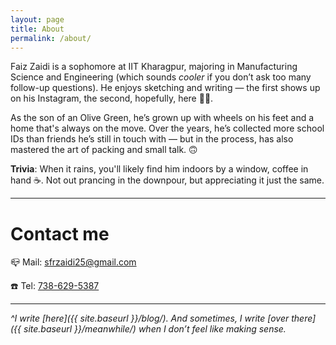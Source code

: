```yaml
---
layout: page
title: About
permalink: /about/
---
```


Faiz Zaidi is a sophomore at IIT Kharagpur, majoring in Manufacturing Science and Engineering (which sounds *cooler* if you don’t ask too many follow-up questions). He enjoys sketching and writing — the first shows up on his Instagram, the second, hopefully, here 🤞🏻.

As the son of an Olive Green, he’s grown up with wheels on his feet and a home that's always on the move. Over the years, he’s collected more school IDs than friends he’s still in touch with — but in the process, has also mastered the art of packing and small talk. 🙃

**Trivia**: When it rains, you'll likely find him indoors by a window, coffee in hand ☕️. Not out prancing in the downpour, but appreciating it just the same.

<hr class="dots">

# Contact me

📪 Mail: [sfrzaidi25@gmail.com](mailto:sfrzaidi25@gmail.com)

☎️ Tel:  [738-629-5387](tel:7386295387)

<hr class="dots">

_^I write [here]({{ site.baseurl }}/blog/). And sometimes, I write [over there]({{ site.baseurl }}/meanwhile/) when I don’t feel like making sense._

